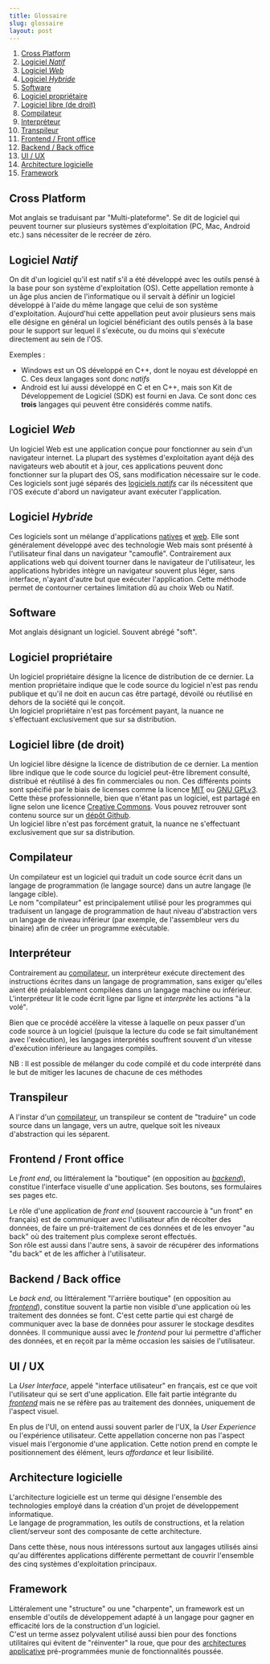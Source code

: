 ```yaml
---
title: Glossaire
slug: glossaire
layout: post
---
```


1. [Cross Platform](#cross-platform)
1. [Logiciel *Natif*](#logiciel-natif)
1. [Logiciel *Web*](#logiciel-web)
1. [Logiciel *Hybride*](#logiciel-hybride)
1. [Software](#software)
1. [Logiciel propriétaire](#logiciel-propriétaire)
1. [Logiciel libre (de droit)](#logiciel-libre-de-droit)
1. [Compilateur](#compilateur)
1. [Interpréteur](#interpréteur)
1. [Transpileur](#transpileur)
1. [Frontend / Front office](#frontend--front-office)
1. [Backend / Back office](#backend--back-office)
1. [UI / UX](#ui--ux)
1. [Architecture logicielle](#architecture-logicielle)
1. [Framework](#framework)

## Cross Platform

Mot anglais se traduisant par "Multi-plateforme". Se dit de logiciel qui peuvent tourner sur plusieurs systèmes d'exploitation (PC, Mac, Android etc.) sans nécessiter de le recréer de zéro.

## Logiciel *Natif*

On dit d'un logiciel qu'il est natif s'il a été développé avec les outils pensé à la base pour son système d'exploitation (OS).
Cette appellation remonte à un âge plus ancien de l'informatique ou il servait à définir un logiciel développé à l'aide du même langage que celui de son système d'exploitation.
Aujourd'hui cette appellation peut avoir plusieurs sens mais elle désigne en général un logiciel bénéficiant des outils pensés à la base pour le support sur lequel il s'exécute, ou du moins qui s'exécute directement au sein de l'OS.

Exemples :

- Windows est un OS développé en C++, dont le noyau est développé en C. Ces deux langages sont donc *natifs*
- Android est lui aussi développé en C et en C++, mais son Kit de Développement de Logiciel (SDK) est fourni en Java. Ce sont donc ces **trois** langages qui peuvent être considérés comme natifs.

## Logiciel *Web*

Un logiciel Web est une application conçue pour fonctionner au sein d'un navigateur internet.
La plupart des systèmes d'exploitation ayant déjà des navigateurs web aboutit et à jour, ces applications peuvent donc fonctionner sur la plupart des OS, sans modification nécessaire sur le code.
Ces logiciels sont jugé séparés des [logiciels *natifs*](#logiciel-natif) car ils nécessitent que l'OS exécute d'abord un navigateur avant exécuter l'application.

## Logiciel *Hybride*

Ces logiciels sont un mélange d'applications [natives]((#logiciel-natif)) et [web](#logiciel-web). Elle sont généralement développé avec des technologie Web mais sont présenté à l'utilisateur final dans un navigateur "camouflé".
Contrairement aux applications web qui doivent tourner dans le navigateur de l'utilisateur, les applications hybrides intègre un navigateur souvent plus léger, sans interface, n'ayant d'autre but que exécuter l'application.
Cette méthode permet de contourner certaines limitation dû au choix Web ou Natif.

## Software

Mot anglais désignant un logiciel. Souvent abrégé "soft".

## Logiciel propriétaire

Un logiciel propriétaire désigne la licence de distribution de ce dernier. La mention propriétaire indique que le code source du logiciel n'est pas rendu publique et qu'il ne doit en aucun cas être partagé, dévoilé ou réutilisé en dehors de la société qui le conçoit.\
Un logiciel propriétaire n'est pas forcément payant, la nuance ne s'effectuant exclusivement que sur sa distribution.

## Logiciel libre (de droit)

Un logiciel libre désigne la licence de distribution de ce dernier. La mention libre indique que le code source du logiciel peut-être librement consulté, distribué et réutilisé à des fin commerciales ou non. Ces différents points sont spécifié par le biais de licenses comme la licence [MIT](https://choosealicense.com/licenses/mit/) ou [GNU GPLv3](https://choosealicense.com/licenses/gpl-3.0/).\
Cette thèse professionnelle, bien que n'étant pas un logiciel, est partagé en ligne selon une licence [Creative Commons](https://choosealicense.com/licenses/cc-by-sa-4.0/). Vous pouvez retrouver sont contenu source sur un [dépôt Github](https://github.com/QuentinWidlocher/ThesePro).\
Un logiciel libre n'est pas forcément gratuit, la nuance ne s'effectuant exclusivement que sur sa distribution.

## Compilateur

Un compilateur est un logiciel qui traduit un code source écrit dans un langage de programmation (le langage source) dans un autre langage (le langage cible).\
Le nom "compilateur" est principalement utilisé pour les programmes qui traduisent un langage de programmation de haut niveau d'abstraction <!-- TODO: Mettre l'abstraction dans le glossaire --> vers un langage de niveau inférieur (par exemple, de l'assembleur vers du binaire) afin de créer un programme exécutable.

## Interpréteur

Contrairement au [compilateur](#compilateur), un interpréteur exécute directement des instructions écrites dans un langage de programmation, sans exiger qu'elles aient été préalablement compilées dans un langage machine ou inférieur.\
L'interpréteur lit le code écrit ligne par ligne et *interprète* les actions "à la volé".

Bien que ce procédé accélère la vitesse à laquelle on peux passer d'un code source à un logiciel (puisque la lecture du code se fait simultanément avec l'exécution), les langages interprétés souffrent souvent d'un vitesse d'exécution inférieure au langages compilés.

NB : Il est possible de mélanger du code compilé et du code interprété dans le but de mitiger les lacunes de chacune de ces méthodes

## Transpileur

A l'instar d'un [compilateur](#compilateur), un transpileur se content de "traduire" un code source dans un langage, vers un autre, quelque soit les niveaux d'abstraction qui les séparent.

## Frontend / Front office

Le *front end*, ou littéralement la "boutique" (en opposition au [*backend*](#backend)), constitue l'interface visuelle d'une application. Ses boutons, ses formulaires ses pages etc.

Le rôle d'une application de *front end* (souvent raccourcie à "un front" en français) est de communiquer avec l'utilisateur afin de récolter des données, de faire un pré-traitement de ces données et de les envoyer "au back" où des traitement plus complexe seront effectués.\
Son rôle est aussi dans l'autre sens, à savoir de récupérer des informations "du back" et de les afficher à l'utilisateur.

## Backend / Back office

Le *back end*, ou littéralement "l'arrière boutique" (en opposition au [*frontend*](#frontend)), constitue souvent la partie non visible d'une application où les traitement des données se font. C'est cette partie qui est chargé de communiquer avec la base de données pour assurer le stockage desdites données. Il communique aussi avec le *frontend* pour lui permettre d'afficher des données, et en reçoit par la même occasion les saisies de l'utilisateur.

## UI / UX

La *User Interface*, appelé "interface utilisateur" en français, est ce que voit l'utilisateur qui se sert d'une application. Elle fait partie intégrante du [*frontend*](#frontend) mais ne se réfère pas au traitement des données, uniquement de l'aspect visuel.

En plus de l'UI, on entend aussi souvent parler de l'UX, la *User Experience* ou l'expérience utilisateur. Cette appellation concerne non pas l'aspect visuel mais l'ergonomie d'une application. Cette notion prend en compte le positionnement des élément, leurs *affordance* et leur lisibilité.

## Architecture logicielle

L'architecture logicielle est un terme qui désigne l'ensemble des technologies employé dans la création d'un projet de développement informatique.\
Le langage de programmation, les outils de constructions, et la relation client/serveur sont des composante de cette architecture.

Dans cette thèse, nous nous intéressons surtout aux langages utilisés ainsi qu'au différentes applications différente permettant de couvrir l'ensemble des cinq systèmes d'exploitation principaux.

## Framework

Littéralement une "structure" ou une "charpente", un framework est un ensemble d'outils de développement adapté à un langage pour gagner en efficacité lors de la construction d'un logiciel.\
C'est un terme assez polyvalent utilisé aussi bien pour des fonctions utilitaires qui évitent de "réinventer" la roue, que pour des [architectures applicative](#architecture-logicielle) pré-programmées munie de fonctionnalités poussée.
